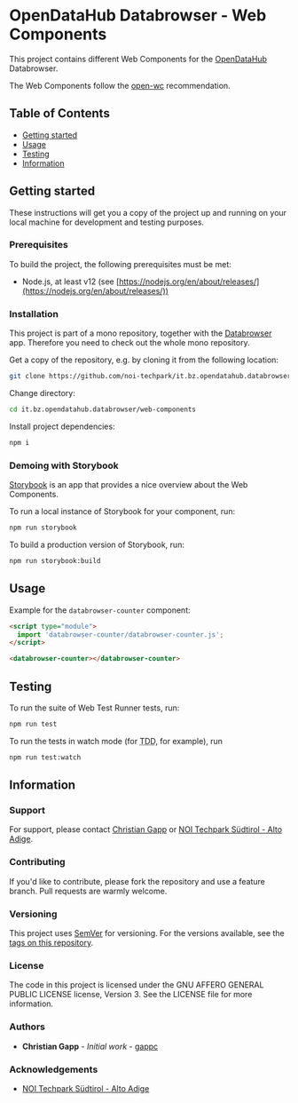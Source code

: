 # OpenDataHub Databrowser - Web Components

This project contains different Web Components for the [OpenDataHub](https://noi.bz.it/en/services/open-data-hub) Databrowser.

The Web Components follow the [open-wc](https://github.com/open-wc/open-wc) recommendation.

## Table of Contents

- [Getting started](#getting-started)
- [Usage](#usage)
- [Testing](#testing)
- [Information](#information)

## Getting started

These instructions will get you a copy of the project up and running
on your local machine for development and testing purposes.

### Prerequisites

To build the project, the following prerequisites must be met:

- Node.js, at least v12 (see [https://nodejs.org/en/about/releases/](https://nodejs.org/en/about/releases/))

### Installation

This project is part of a mono repository, together with the [Databrowser](../databrowser) app. Therefore you need to check out the whole mono repository.

Get a copy of the repository, e.g. by cloning it from the following location:

```bash
git clone https://github.com/noi-techpark/it.bz.opendatahub.databrowser.git
```

Change directory:

```bash
cd it.bz.opendatahub.databrowser/web-components
```

Install project dependencies:

```bash
npm i
```

### Demoing with Storybook

[Storybook](https://storybook.js.org/) is an app that provides a nice overview about the Web Components.

To run a local instance of Storybook for your component, run:

```bash
npm run storybook
```

To build a production version of Storybook, run:

```bash
npm run storybook:build
```

## Usage

Example for the `databrowser-counter` component:

```html
<script type="module">
  import 'databrowser-counter/databrowser-counter.js';
</script>

<databrowser-counter></databrowser-counter>
```

## Testing

To run the suite of Web Test Runner tests, run:

```bash
npm run test
```

To run the tests in watch mode (for <abbr title="test driven development">TDD</abbr>, for example), run

```bash
npm run test:watch
```

## Information

### Support

For support, please contact [Christian Gapp](https://github.com/gappc) or
[NOI Techpark Südtirol - Alto Adige](https://noi.bz.it/en).

### Contributing

If you'd like to contribute, please fork the repository and use a feature
branch. Pull requests are warmly welcome.

### Versioning

This project uses [SemVer](https://semver.org/) for versioning. For the versions available,
see the [tags on this repository](https://github.com/noi-techpark/it.bz.opendatahub.databrowser/tags).

### License

The code in this project is licensed under the GNU AFFERO GENERAL PUBLIC LICENSE license, Version 3. See the LICENSE file for more information.

### Authors

- **Christian Gapp** - *Initial work* - [gappc](https://github.com/gappc)

### Acknowledgements

- [NOI Techpark Südtirol - Alto Adige](https://noi.bz.it/en)
